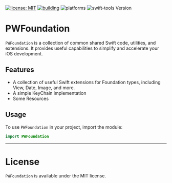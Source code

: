 [![license: MIT](https://img.shields.io/badge/License-MIT-blue.svg)](https://github.com/pwoessner/PWFoundation/blob/main/LICENSE)
[![building](https://github.com/github/docs/actions/workflows/swift.yml/badge.svg?branch=main)](https://github.com/pwoessner/PWFoundation/actions/workflows/swift.yml)
![platforms](https://img.shields.io/badge/platform-iOS-lightgrey.svg)
![swift-tools Version](https://img.shields.io/badge/Swift-5.7-F16D39.svg)

# PWFoundation

`PWFoundation` is a collection of common shared Swift code, utilities, and extensions. It provides useful capabilities to simplify and accelerate your iOS development.

## Features

- A collection of useful Swift extensions for Foundation types, including View, Date, Image, and more.
- A simple KeyChain implementation
- Some Resources

## Usage
To use `PWFoundation` in your project, import the module:

```swift
import PWFoundation
```

---
# License
`PWFoundation` is available under the MIT license.
